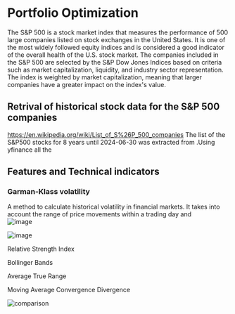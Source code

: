 # Portfolio Optimization

The S&P 500 is a stock market index that measures the performance of 500 large companies listed on stock exchanges in the United States. It is one of the most widely followed equity indices and is considered a good indicator of the overall health of the U.S. stock market. The companies included in the S&P 500 are selected by the S&P Dow Jones Indices based on criteria such as market capitalization, liquidity, and industry sector representation. The index is weighted by market capitalization, meaning that larger companies have a greater impact on the index's value.

## Retrival of historical stock data for the S&P 500 companies
https://en.wikipedia.org/wiki/List_of_S%26P_500_companies
The list of the S&P500 stocks for 8 years until 2024-06-30 was extracted from .Using yfinance all the  


## Features and Technical indicators 
### Garman-Klass volatility 
A method to calculate historical volatility in financial markets. It takes into account the range of price movements within a trading day and  
![image](https://github.com/user-attachments/assets/c8b43716-0cdc-415f-9378-88991945d2a2) 

![image](https://github.com/user-attachments/assets/6b45e191-f1a2-4b30-9c8e-043fa7e84cd4)


Relative Strength Index

Bollinger Bands

Average True Range 

Moving Average Convergence Divergence


![comparison](https://github.com/user-attachments/assets/8b5b621a-5fe6-4a89-ad53-4fa902bda54d)


